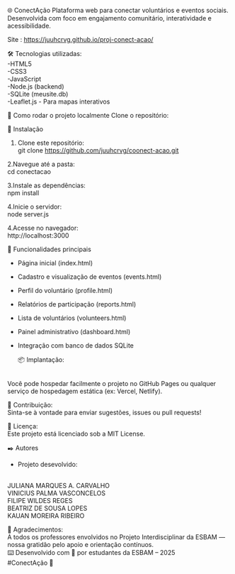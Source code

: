 🌐 ConectAção
Plataforma web para conectar voluntários e eventos sociais. Desenvolvida com foco em engajamento comunitário, interatividade e acessibilidade.

Site : https://juuhcrvg.github.io/proj-conect-acao/

🛠️ Tecnologias utilizadas:
<br>
-HTML5
<br>
-CSS3
<br>
-JavaScript
<br>
-Node.js (backend)
<br>
-SQLite (meusite.db)
<br>
-Leaflet.js - Para mapas interativos

🚀 Como rodar o projeto localmente
Clone o repositório:

🔧 Instalação

1. Clone este repositório:
   <br>
git clone https://github.com/juuhcrvg/coonect-acao.git

2.Navegue até a pasta:
 <br>
cd conectacao

3.Instale as dependências:
<br>
npm install

4.Inicie o servidor:
<br>
node server.js

4.Acesse no navegador:
<br>
http://localhost:3000

📌 Funcionalidades principais
- Página inicial (index.html)
- Cadastro e visualização de eventos (events.html)
- Perfil do voluntário (profile.html)
- Relatórios de participação (reports.html)
- Lista de voluntários (volunteers.html)
- Painel administrativo (dashboard.html)
- Integração com banco de dados SQLite

  📦 Implantação:
<br>
Você pode hospedar facilmente o projeto no GitHub Pages ou qualquer serviço de hospedagem estática (ex: Vercel, Netlify).

🤝 Contribuição:
<br>
Sinta-se à vontade para enviar sugestões, issues ou pull requests!

📄 Licença:
<br>
Este projeto está licenciado sob a MIT License.

✒️ Autores
<br>
- Projeto desevolvido:
<br>
JULIANA MARQUES A. CARVALHO
<br>
VINICIUS PALMA VASCONCELOS
<br>
FILIPE WILDES REGES
<br>
BEATRIZ DE SOUSA LOPES
<br>
KAUAN MOREIRA RIBEIRO
<br>


🔹 Agradecimentos:
<br>
A todos os professores envolvidos no Projeto Interdisciplinar da ESBAM — 
<br>
nossa gratidão pelo apoio e orientação contínuos.
<br>
⌨️ Desenvolvido com 💙 por estudantes da ESBAM – 2025
<br>
#ConectAção 🚀
